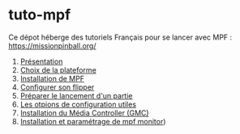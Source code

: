 # tuto-mpf

Ce dépot héberge des tutoriels Français pour se lancer avec MPF : https://missionpinball.org/

 1. [Présentation](Presentation.md)
 2. [Choix de la plateforme](Hardware.md)
 3. [Installation de MPF](Installation.md)
 4. [Configurer son flipper](Configuration.md)
 5. [Préparer le lancement d'un partie](Partie.md)
 6. [Les otpions de configuration utiles](Options.md)
 7. [Installation du Média Controller (GMC)](Gmc.md)
 8. [Installation et paramétrage de mpf monitor](Monitor.md))
 